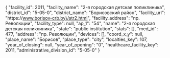 {
    "facility_id": 2011,
    "facility_name": "2-я городская детская поликлиника",
    "district_id": "5-05-0",
    "district_name": "Борисовский район",
    "facility_url": "https:\/\/www.borisov-crb.by\/str2.html",
    "facility_address": "пр. Революции",
    "facility_type": null,
    "ap_1": "54",
    "name": "2-я городская детская поликлиника",
    "state": "public institution",
    "stats": [],
    "med_id": 477,
    "address": "пр. Революции",
    "devices": [],
    "coord_x_y": null,
    "place_name": "Борисов",
    "place_type": "city",
    "localties_key": 107,
    "year_of_closing": null,
    "year_of_opening": "0",
    "healthcare_facility_key": 2011,
    "administrative_division_id": "5-05-0"
}